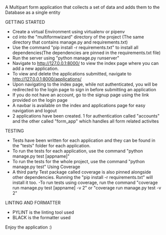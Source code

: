 A Multipart form application that collects a set of data and adds them to the Database as a single entity

GETTiNG STARTED
- Create a virtual Environment using virtualenv or pipenv
- cd into the "multiformwizard" directory of the project (The same directory that contains manage.py and requirements.txt)
- Use the command "pip install -r requirements.txt" to install all dependencies(The dependencies are pinned in the requirements.txt file)
- Run the server using "python manage.py runserver"
- Navigate to http://127.0.0.1:8000/ to view the index page where you can add a new application.
- To view and delete the applications submitted, navigate to http://127.0.0.1:8000/applications/
- Upon navigating to the index page, while not authenticated, you will be redirected to the login page to sign in before submitting an application
- If you do not have an account, go to the signup page using the link provided on the login page
- A navbar is available on the index and applications page for easy navigation and logout
- 2 applications have been created. 1 for authentication called "accounts" and the other called "form_app" which handles all form   related activites

TESTING
- Tests have been written for each application and they can be found in the "tests" folder for each application.
- To run the tests for each application, use the command "python manage.py test [appname]" 
- To run the tests for the whole project, use the command "python manage.py test"
Using Coverage
- A third party Test package called coverage is also pinned alongside other dependencies. Running the "pip install -r requirements.txt" will install it too.
-To run tests using coverage, run the command "coverage run manage.py test [appname] -v 2" or "coverage run manage.py test -v 2"

LINTING AND FORMATTER
- PYLINT is the linting tool used
- BLACK is the formatter used


Enjoy the application :)



